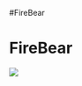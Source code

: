 #FireBear
# FireBear
![](https://timgsa.baidu.com/timg?image&quality=80&size=b9999_10000&sec=1493978567195&di=33500c26af7cb393a4b70807d5a11da6&imgtype=0&src=http%3A%2F%2Fimage.tianjimedia.com%2FuploadImages%2F2015%2F285%2F38%2F0E743HD5TJJP.jpg)
